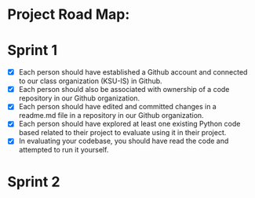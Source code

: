 # Project Road Map:

# Sprint 1

- [X] Each person should have established a Github account and connected to our class organization (KSU-IS) in Github.
- [X] Each person should also be associated with ownership of a code repository in our Github organization.
- [X] Each person should have edited and committed changes in a readme.md file in a repository in our Github organization.
- [X] Each person should have explored at least one existing Python code based related to their project to evaluate using it in their project.
- [X] In evaluating your codebase, you should have read the code and attempted to run it yourself.

# Sprint 2

